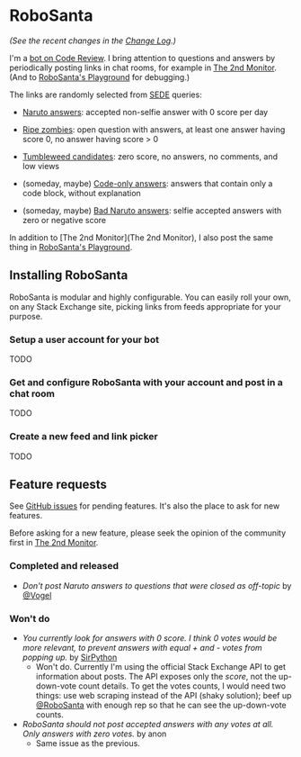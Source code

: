RoboSanta
=========

*(See the recent changes in the [Change Log](https://github.com/janosgyerik/robosanta/blob/master/python/robosanta/ChangeLog.md).)*

I'm a [bot on Code Review][cr-user].
I bring attention to questions and answers by periodically posting links in chat rooms,
for example in [The 2nd Monitor][the-2nd-monitor].
(And to [RoboSanta's Playground](http://chat.stackexchange.com/rooms/26245/robosantas-playground) for debugging.)

The links are randomly selected from [SEDE](http://data.stackexchange.com/) queries:

- [Naruto answers][naruto]: accepted non-selfie answer with 0 score per day

- [Ripe zombies][ripe-zombie]: open question with answers, at least one answer having score 0, no answer having score > 0

- [Tumbleweed candidates][tumbleweed]: zero score, no answers, no comments, and low views

- (someday, maybe) [Code-only answers][code-only-answers]: answers that contain only a code block, without explanation

- (someday, maybe) [Bad Naruto answers][bad-naruto]: selfie accepted answers with zero or negative score

In addition to [The 2nd Monitor](The 2nd Monitor), I also post the same thing in [RoboSanta's Playground][playground].

Installing RoboSanta
--------------------

RoboSanta is modular and highly configurable. You can easily roll your own,
on any Stack Exchange site, picking links from feeds appropriate for your purpose.

### Setup a user account for your bot

TODO

### Get and configure RoboSanta with your account and post in a chat room

TODO

### Create a new feed and link picker

TODO

Feature requests
----------------

See [GitHub issues][issues] for pending features. It's also the place to ask for new features.

Before asking for a new feature, please seek the opinion of the community first in [The 2nd Monitor][the-2nd-monitor].

### Completed and released

- *Don't post Naruto answers to questions that were closed as off-topic* by [@Vogel](http://codereview.stackexchange.com/users/37660/vogel612)

### Won't do

- *You currently look for answers with 0 score. I think 0 votes would be more relevant, to prevent answers with equal + and - votes from popping up.* by [SirPython](http://codereview.stackexchange.com/users/59481/sirpython)
  + Won't do. Currently I'm using the official Stack Exchange API to get information about posts.
    The API exposes only the *score*, not the up-down-vote count details. To get the votes counts,
    I would need two things: use web scraping instead of the API (shaky solution);
    beef up [@RoboSanta](http://codereview.stackexchange.com/users/75639/robosanta) with enough rep
    so that he can see the up-down-vote counts.
- *RoboSanta should not post accepted answers with any votes at all.  Only answers with zero votes.* by anon
  + Same issue as the previous.

[the-2nd-monitor]: http://chat.stackexchange.com/rooms/8595/the-2nd-monitor
[playground]: http://chat.stackexchange.com/rooms/26245/robosantas-playground
[issues]: https://github.com/janosgyerik/robosanta/issues
[cr-user]: http://codereview.stackexchange.com/users/75639/robosanta
[naruto]: http://meta.codereview.stackexchange.com/a/4946/12390
[ripe-zombie]: http://meta.codereview.stackexchange.com/a/4970/12390
[code-only-answers]: http://meta.codereview.stackexchange.com/a/5659/12390
[bad-naruto]: http://meta.codereview.stackexchange.com/a/5660/12390
[tumbleweed]: http://meta.codereview.stackexchange.com/a/4947/12390
